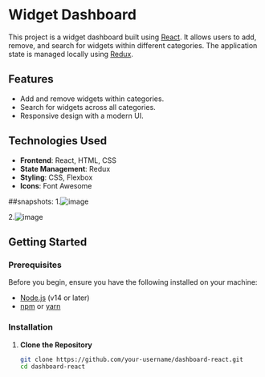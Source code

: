 # Widget Dashboard

This project is a widget dashboard built using [React](https://reactjs.org/). It allows users to add, remove, and search for widgets within different categories. The application state is managed locally using [Redux](https://redux.js.org/).

## Features

- Add and remove widgets within categories.
- Search for widgets across all categories.
- Responsive design with a modern UI.

## Technologies Used

- **Frontend**: React, HTML, CSS
- **State Management**: Redux
- **Styling**: CSS, Flexbox
- **Icons**: Font Awesome

##snapshots:
1.![image](https://github.com/user-attachments/assets/06607614-c875-4ee7-a963-829e2863e966)

2.![image](https://github.com/user-attachments/assets/22afbd28-6bfa-4831-8be3-21cf2d60cdab)



## Getting Started

### Prerequisites

Before you begin, ensure you have the following installed on your machine:

- [Node.js](https://nodejs.org/en/download/) (v14 or later)
- [npm](https://www.npmjs.com/) or [yarn](https://yarnpkg.com/)

### Installation

1. **Clone the Repository**

   ```bash
   git clone https://github.com/your-username/dashboard-react.git
   cd dashboard-react
